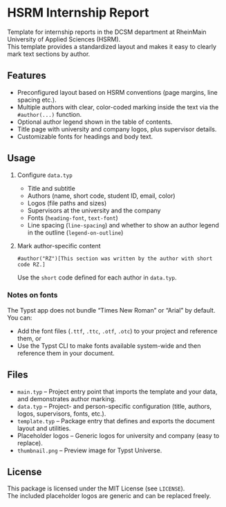 # HSRM Internship Report

Template for internship reports in the DCSM department at RheinMain University of Applied Sciences (HSRM).  
This template provides a standardized layout and makes it easy to clearly mark text sections by author.

## Features

- Preconfigured layout based on HSRM conventions (page margins, line spacing etc.).
- Multiple authors with clear, color-coded marking inside the text via the `#author(...)` function.
- Optional author legend shown in the table of contents.
- Title page with university and company logos, plus supervisor details.
- Customizable fonts for headings and body text.

## Usage

1. Configure `data.typ`
   - Title and subtitle
   - Authors (name, short code, student ID, email, color)
   - Logos (file paths and sizes)
   - Supervisors at the university and the company
   - Fonts (`heading-font`, `text-font`)
   - Line spacing (`line-spacing`) and whether to show an author legend in the outline (`legend-on-outline`)

2. Mark author-specific content
   ```typst
   #author("RZ")[This section was written by the author with short code RZ.]
   ```
   Use the `short` code defined for each author in `data.typ`.

### Notes on fonts

The Typst app does not bundle “Times New Roman” or “Arial” by default. You can:
- Add the font files (`.ttf`, `.ttc`, `.otf`, `.otc`) to your project and reference them, or
- Use the Typst CLI to make fonts available system-wide and then reference them in your document.

## Files

- `main.typ` – Project entry point that imports the template and your data, and demonstrates author marking.
- `data.typ` – Project- and person-specific configuration (title, authors, logos, supervisors, fonts, etc.).
- `template.typ` – Package entry that defines and exports the document layout and utilities.
- Placeholder logos – Generic logos for university and company (easy to replace).
- `thumbnail.png` – Preview image for Typst Universe.

## License

This package is licensed under the MIT License (see `LICENSE`).  
The included placeholder logos are generic and can be replaced freely.